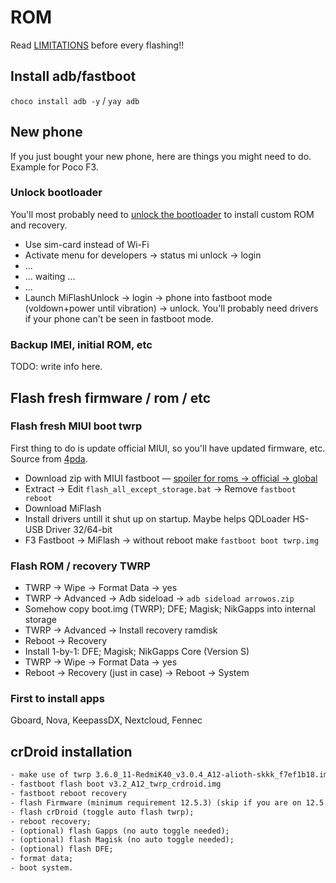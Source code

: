 # ROM

Read [LIMITATIONS](LIMITATIONS.md) before every flashing!!

## Install adb/fastboot

`choco install adb -y` / `yay adb`

## New phone

If you just bought your new phone, here are things you might need to do. Example
for Poco F3.

### Unlock bootloader

You'll most probably need to
[unlock the bootloader](https://4pda.to/forum/index.php?showtopic=721838&st=14360#entry63359408)
to install custom ROM and recovery.

* Use sim-card instead of Wi-Fi
* Activate menu for developers -> status mi unlock -> login
* ...
* ... waiting ...
* ...
* Launch MiFlashUnlock -> login -> phone into fastboot mode (voldown+power until
vibration) -> unlock. You'll probably need drivers if your phone can't be seen
in fastboot mode.

### Backup IMEI, initial ROM, etc

TODO: write info here.

## Flash fresh firmware / rom / etc

### Flash fresh MIUI boot twrp

First thing to do is update official MIUI, so you'll have updated firmware, etc.
Source from [4pda](https://4pda.to/forum/index.php?showtopic=1023071&st=1840#Spoil-109050881-13).

* Download zip with MIUI fastboot — [spoiler for roms -> official -> global](https://4pda.to/forum/index.php?showtopic=1019227)
* Extract -> Edit `flash_all_except_storage.bat` -> Remove `fastboot reboot`
* Download MiFlash
* Install drivers untill it shut up on startup. Maybe helps QDLoader HS-USB Driver 32/64-bit
* F3 Fastboot -> MiFlash -> without reboot make `fastboot boot twrp.img`

### Flash ROM / recovery TWRP

* TWRP -> Wipe -> Format Data -> yes
* TWRP -> Advanced -> Adb sideload -> `adb sideload arrowos.zip`
* Somehow copy boot.img (TWRP); DFE; Magisk; NikGapps into internal storage
* TWRP -> Advanced -> Install recovery ramdisk
* Reboot -> Recovery
* Install 1-by-1: DFE; Magisk; NikGapps Core (Version S)
* TWRP -> Wipe -> Format Data -> yes
* Reboot -> Recovery (just in case) -> Reboot -> System

### First to install apps

Gboard, Nova, KeepassDX, Nextcloud, Fennec

## crDroid installation

```txt
- make use of twrp 3.6.0_11-RedmiK40_v3.0.4_A12-alioth-skkk_f7ef1b18.img;
- fastboot flash boot v3.2_A12_twrp_crdroid.img
- fastboot reboot recovery
- flash Firmware (minimum requirement 12.5.3) (skip if you are on 12.5.3 or later);
- flash crDroid (toggle auto flash twrp);
- reboot recovery;
- (optional) flash Gapps (no auto toggle needed);
- (optional) flash Magisk (no auto toggle needed);
- (optional) flash DFE;
- format data;
- boot system.
```
